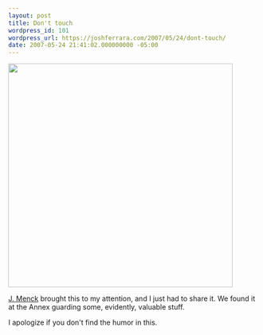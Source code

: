 ```yaml
---
layout: post
title: Don't touch
wordpress_id: 101
wordpress_url: https://joshferrara.com/2007/05/24/dont-touch/
date: 2007-05-24 21:41:02.000000000 -05:00
---
```

<img src="https://joshferrara.com/wp-content/uploads/2007/05/pic-0395.jpg" width="450" />

<a href="http://jmenck.wordpress.com/">J. Menck</a> brought this to my attention, and I just had to share it. We found it at the Annex guarding some, evidently, valuable stuff.

I apologize if you don't find the humor in this.
